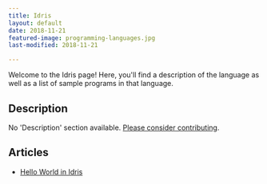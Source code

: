 ```yaml
---
title: Idris
layout: default
date: 2018-11-21
featured-image: programming-languages.jpg
last-modified: 2018-11-21

---
```


Welcome to the Idris page! Here, you'll find a description of the language as well as a list of sample programs in that language.

## Description

No 'Description' section available. [Please consider contributing](https://github.com/TheRenegadeCoder/sample-programs-website).

## Articles

- [Hello World in Idris](https://sampleprograms.io/projects/hello-world/idris)